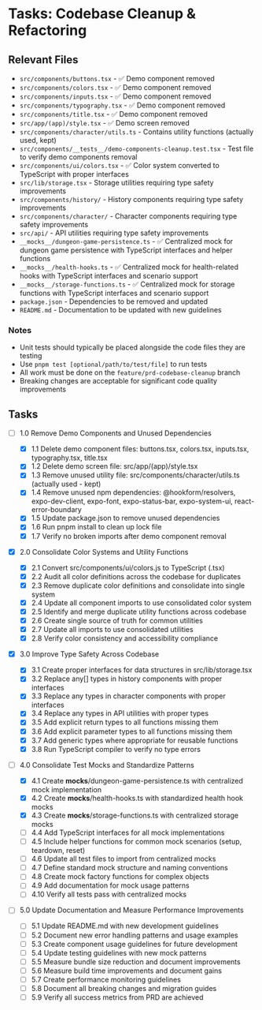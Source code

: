# Tasks: Codebase Cleanup & Refactoring

## Relevant Files

- `src/components/buttons.tsx` - ✅ Demo component removed
- `src/components/colors.tsx` - ✅ Demo component removed
- `src/components/inputs.tsx` - ✅ Demo component removed
- `src/components/typography.tsx` - ✅ Demo component removed
- `src/components/title.tsx` - ✅ Demo component removed
- `src/app/(app)/style.tsx` - ✅ Demo screen removed
- `src/components/character/utils.ts` - Contains utility functions (actually used, kept)
- `src/components/__tests__/demo-components-cleanup.test.tsx` - Test file to verify demo components removal
- `src/components/ui/colors.tsx` - ✅ Color system converted to TypeScript with proper interfaces
- `src/lib/storage.tsx` - Storage utilities requiring type safety improvements
- `src/components/history/` - History components requiring type safety improvements
- `src/components/character/` - Character components requiring type safety improvements
- `src/api/` - API utilities requiring type safety improvements
- `__mocks__/dungeon-game-persistence.ts` - ✅ Centralized mock for dungeon game persistence with TypeScript interfaces and helper functions
- `__mocks__/health-hooks.ts` - ✅ Centralized mock for health-related hooks with TypeScript interfaces and scenario support
- `__mocks__/storage-functions.ts` - ✅ Centralized mock for storage functions with TypeScript interfaces and scenario support
- `package.json` - Dependencies to be removed and updated
- `README.md` - Documentation to be updated with new guidelines

### Notes

- Unit tests should typically be placed alongside the code files they are testing
- Use `pnpm test [optional/path/to/test/file]` to run tests
- All work must be done on the `feature/prd-codebase-cleanup` branch
- Breaking changes are acceptable for significant code quality improvements

## Tasks

- [ ] 1.0 Remove Demo Components and Unused Dependencies

  - [x] 1.1 Delete demo component files: buttons.tsx, colors.tsx, inputs.tsx, typography.tsx, title.tsx
  - [x] 1.2 Delete demo screen file: src/app/(app)/style.tsx
  - [x] 1.3 Remove unused utility file: src/components/character/utils.ts (actually used - kept)
  - [x] 1.4 Remove unused npm dependencies: @hookform/resolvers, expo-dev-client, expo-font, expo-status-bar, expo-system-ui, react-error-boundary
  - [x] 1.5 Update package.json to remove unused dependencies
  - [x] 1.6 Run pnpm install to clean up lock file
  - [x] 1.7 Verify no broken imports after demo component removal

- [x] 2.0 Consolidate Color Systems and Utility Functions

  - [x] 2.1 Convert src/components/ui/colors.js to TypeScript (.tsx)
  - [x] 2.2 Audit all color definitions across the codebase for duplicates
  - [x] 2.3 Remove duplicate color definitions and consolidate into single system
  - [x] 2.4 Update all component imports to use consolidated color system
  - [x] 2.5 Identify and merge duplicate utility functions across codebase
  - [x] 2.6 Create single source of truth for common utilities
  - [x] 2.7 Update all imports to use consolidated utilities
  - [x] 2.8 Verify color consistency and accessibility compliance

- [x] 3.0 Improve Type Safety Across Codebase

  - [x] 3.1 Create proper interfaces for data structures in src/lib/storage.tsx
  - [x] 3.2 Replace any[] types in history components with proper interfaces
  - [x] 3.3 Replace any types in character components with proper interfaces
  - [x] 3.4 Replace any types in API utilities with proper types
  - [x] 3.5 Add explicit return types to all functions missing them
  - [x] 3.6 Add explicit parameter types to all functions missing them
  - [x] 3.7 Add generic types where appropriate for reusable functions
  - [x] 3.8 Run TypeScript compiler to verify no type errors

- [ ] 4.0 Consolidate Test Mocks and Standardize Patterns

  - [x] 4.1 Create **mocks**/dungeon-game-persistence.ts with centralized mock implementation
  - [x] 4.2 Create **mocks**/health-hooks.ts with standardized health hook mocks
  - [x] 4.3 Create **mocks**/storage-functions.ts with centralized storage mocks
  - [ ] 4.4 Add TypeScript interfaces for all mock implementations
  - [ ] 4.5 Include helper functions for common mock scenarios (setup, teardown, reset)
  - [ ] 4.6 Update all test files to import from centralized mocks
  - [ ] 4.7 Define standard mock structure and naming conventions
  - [ ] 4.8 Create mock factory functions for complex objects
  - [ ] 4.9 Add documentation for mock usage patterns
  - [ ] 4.10 Verify all tests pass with centralized mocks

- [ ] 5.0 Update Documentation and Measure Performance Improvements
  - [ ] 5.1 Update README.md with new development guidelines
  - [ ] 5.2 Document new error handling patterns and usage examples
  - [ ] 5.3 Create component usage guidelines for future development
  - [ ] 5.4 Update testing guidelines with new mock patterns
  - [ ] 5.5 Measure bundle size reduction and document improvements
  - [ ] 5.6 Measure build time improvements and document gains
  - [ ] 5.7 Create performance monitoring guidelines
  - [ ] 5.8 Document all breaking changes and migration guides
  - [ ] 5.9 Verify all success metrics from PRD are achieved
